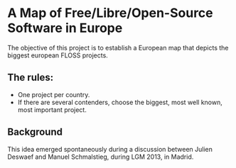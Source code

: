A Map of Free/Libre/Open-Source Software in Europe
==========================

The objective of this project is to establish a European map that depicts the biggest european FLOSS projects.

## The rules:

* One project per country.
* If there are several contenders, choose the biggest, most well known, most important project.

## Background
This idea emerged spontaneously during a discussion between Julien Deswaef and Manuel Schmalstieg, during LGM 2013, in Madrid.